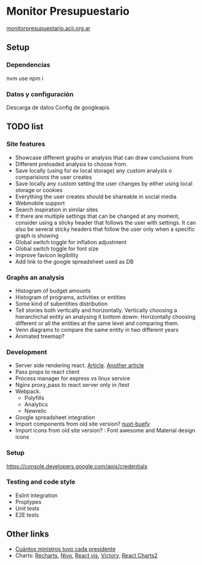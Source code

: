 # Monitor Presupuestario

[monitorpresupuestario.acij.org.ar](http://monitorpresupuestario.acij.org.ar/)

## Setup

### Dependencias

nvm use
npm i

### Datos y configuración

Descarga de datos
Config de googleapis

## TODO list

### Site features

- Showcase different graphs or analysis that can draw conclusions from
- Different preloaded analysis to choose from.
- Save locally (using for ex local storage) any custom analysis o comparisions the user creates
- Save locally any custom setting the user changes by either using local storage or cookies 
- Everything the user creates should be shareable in social media
- Webmobile support
- Search inspiration in similar sites
- If there are multiple settings that can be changed at any moment, consider using a sticky header that follows the 
user with settings. It can also be several sticky headers that follow the user only when a specific graph is showing
- Global switch toggle for inflation adjustment 
- Global switch toggle for font size 
- Improve favicon legibility 
- Add link to the google spreadsheet used as DB

### Graphs an analysis

- Histogram of budget amounts
- Histogram of programs, activities or entities 
- Some kind of subentities distribution
- Tell stories both vertically and horizontally. Vertically choosing a hierarchichal entity an analysing it bottom dowm.
Horizontally choosing different or all the entities at the same level and comparing them.
- Venn diagrams to compare the same entity in two different years
- Animated treemap? 

### Development
- Server side rendering react. [Article](https://dev.to/marvelouswololo/how-to-server-side-render-react-hydrate-it-on-the-client-and-combine-client-and-server-routes-1a3p).
[Another article](https://medium.com/front-end-weekly/adding-a-server-side-rendering-support-for-an-existing-react-application-using-express-and-webpack-5a3d60cf9762)
- Pass props to react client
- Process manager for express vs linux service
- Nginx proxy_pass to react server only in /test
- Webpack.
    - Polyfills
    - Analytics
    - Newrelic
- Google spreadsheet integration
- Import components from old site version? [nuxt-buefy](https://buefy.github.io/#/documentation) 
- Import icons from old site version? : Font awesome and Material design icons

### Setup

https://console.developers.google.com/apis/credentials


### Testing and code style

- Eslint integration
- Proptypes
- Unit tests
- E2E tests

## Other links

- [Cuántos ministros tuvo cada presidente](https://www.cronista.com/economiapolitica/Gabinete-corto-o-ampliado-cuantos-ministros-tuvo-cada-presidente-desde-1983-20180904-0033.html)
- Charts: [Recharts](http://recharts.org/en-US), [Nivo](https://nivo.rocks/), [React vis](https://uber.github.io/react-vis/),
[Victory](https://formidable.com/open-source/victory/), [React Charts2](https://github.com/jerairrest/react-chartjs-2)
